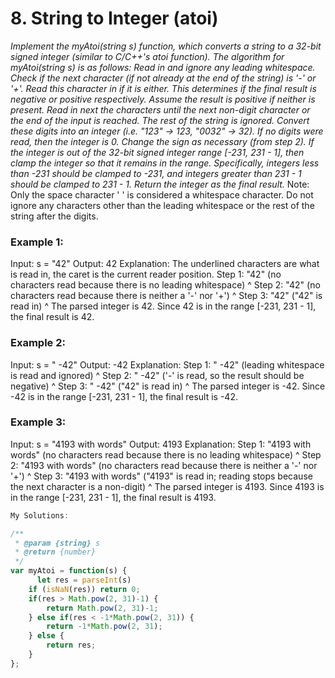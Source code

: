 # 8. String to Integer (atoi)
*Implement the myAtoi(string s) function, which converts a string to a 32-bit signed integer (similar to C/C++'s atoi function).
The algorithm for myAtoi(string s) is as follows:
Read in and ignore any leading whitespace.
Check if the next character (if not already at the end of the string) is '-' or '+'. Read this character in if it is either. This determines if the final result is negative or positive respectively.
Assume the result is positive if neither is present.
Read in next the characters until the next non-digit character or the end of the input is reached. The rest of the string is ignored.
Convert these digits into an integer (i.e. "123" -> 123, "0032" -> 32). If no digits were read, then the integer is 0. Change the sign as necessary (from step 2).
If the integer is out of the 32-bit signed integer range [-231, 231 - 1], then clamp the integer so that it remains in the range. Specifically, integers less than -231 should be clamped to -231,
and integers greater than 231 - 1 should be clamped to 231 - 1.
Return the integer as the final result.*
Note:
Only the space character ' ' is considered a whitespace character.
Do not ignore any characters other than the leading whitespace or the rest of the string after the digits.
 
### Example 1:
Input: s = "42"
Output: 42
Explanation: The underlined characters are what is read in, the caret is the current reader position.
Step 1: "42" (no characters read because there is no leading whitespace)
         ^
Step 2: "42" (no characters read because there is neither a '-' nor '+')
         ^
Step 3: "42" ("42" is read in)
           ^
The parsed integer is 42.
Since 42 is in the range [-231, 231 - 1], the final result is 42.

### Example 2:
Input: s = "   -42"
Output: -42
Explanation:
Step 1: "   -42" (leading whitespace is read and ignored)
            ^
Step 2: "   -42" ('-' is read, so the result should be negative)
             ^
Step 3: "   -42" ("42" is read in)
               ^
The parsed integer is -42.
Since -42 is in the range [-231, 231 - 1], the final result is -42.

### Example 3:
Input: s = "4193 with words"
Output: 4193
Explanation:
Step 1: "4193 with words" (no characters read because there is no leading whitespace)
         ^
Step 2: "4193 with words" (no characters read because there is neither a '-' nor '+')
         ^
Step 3: "4193 with words" ("4193" is read in; reading stops because the next character is a non-digit)
             ^
The parsed integer is 4193.
Since 4193 is in the range [-231, 231 - 1], the final result is 4193.


```javascript
My Solutions:

/**
 * @param {string} s
 * @return {number}
 */
var myAtoi = function(s) {
      let res = parseInt(s)
    if (isNaN(res)) return 0;
    if(res > Math.pow(2, 31)-1) {
        return Math.pow(2, 31)-1;
    } else if(res < -1*Math.pow(2, 31)) {
        return -1*Math.pow(2, 31);
    } else {
        return res;
    }
};
```

